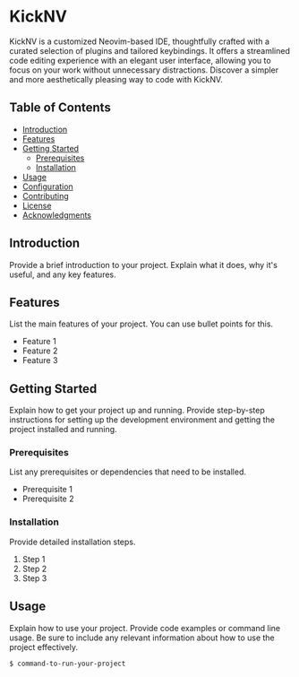 # KickNV
KickNV is a customized Neovim-based IDE, thoughtfully crafted with a curated selection of plugins and tailored keybindings. It offers a streamlined code editing experience with an elegant user interface, allowing you to focus on your work without unnecessary distractions. Discover a simpler and more aesthetically pleasing way to code with KickNV.

## Table of Contents

- [Introduction](#introduction)
- [Features](#features)
- [Getting Started](#getting-started)
  - [Prerequisites](#prerequisites)
  - [Installation](#installation)
- [Usage](#usage)
- [Configuration](#configuration)
- [Contributing](#contributing)
- [License](#license)
- [Acknowledgments](#acknowledgments)

## Introduction

Provide a brief introduction to your project. Explain what it does, why it's useful, and any key features.

## Features

List the main features of your project. You can use bullet points for this.

- Feature 1
- Feature 2
- Feature 3

## Getting Started

Explain how to get your project up and running. Provide step-by-step instructions for setting up the development environment and getting the project installed and running.

### Prerequisites

List any prerequisites or dependencies that need to be installed.

- Prerequisite 1
- Prerequisite 2

### Installation

Provide detailed installation steps.

1. Step 1
2. Step 2
3. Step 3

## Usage

Explain how to use your project. Provide code examples or command line usage. Be sure to include any relevant information about how to use the project effectively.

```bash
$ command-to-run-your-project
